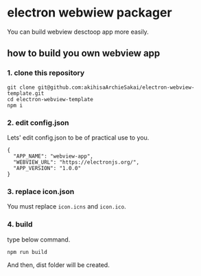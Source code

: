 # electron webwiew packager

You can build webview desctoop app more easily.

## how to build you own webview app

### 1. clone this repository
```
git clone git@github.com:akihisaArchieSakai/electron-webview-template.git
cd electron-webview-template
npm i
```

### 2. edit config.json
Lets' edit config.json to be of practical use to you.
```
{
  "APP_NAME": "webview-app",
  "WEBVIEW_URL": "https://electronjs.org/",
  "APP_VERSION": "1.0.0"
}
```

### 3. replace icon.json
You must replace ```icon.icns``` and ```icon.ico```.

### 4. build
type below command.
```
npm run build
```

And then, dist folder will be created.
